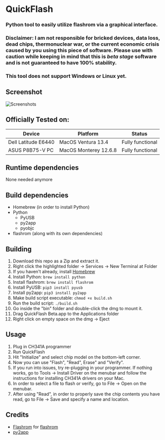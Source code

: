 # QuickFlash
### Python tool to easily utilize flashrom via a graphical interface. 
### Disclaimer: I am not responsible for bricked devices, data loss, dead chips, thermonuclear war, or the current economic crisis caused by you using this piece of software. Please use with caution while keeping in mind that this is *beta stage* software and is not guaranteed to have 100% stability. 
### This tool does not support Windows or Linux yet.

## Screenshot
<picture>
  <source media="(prefers-color-scheme: dark)" srcset="https://github.com/RestlessGoose/QuickFlash/blob/main/Extra/Screenshots/dark.png?raw=true">
  <source media="(prefers-color-scheme: light)" srcset="https://github.com/RestlessGoose/QuickFlash/blob/main/Extra/Screenshots/light.png?raw=true">
  <img alt="Screenshots">
</picture>


Officially Tested on:
---------------------
| Device              | Platform              | Status           |
|---------------------|-----------------------|------------------|
| Dell Latitude E6440 | MacOS Ventura 13.4    | Fully functional |
| ASUS P8B75-V PC     | MacOS Monterey 12.6.8 | Fully functional |


Runtime dependencies
---------------------
None needed anymore

Build dependencies
------------------
* Homebrew (in order to install Python)
* Python
    * PyUSB
    * py2app
    * pyobjc
* flashrom (along with its own dependencies)

Building
--------
1. Download this repo as a Zip and extract it.
2. Right click the highlighted folder -> Services -> New Terminal at Folder
3. If you haven't already, install [Homebrew](https://brew.sh/)
4. Install Python: `brew install python`
5. Install flashrom: `brew install flashrom`
6. Install PyUSB: `pip3 install pyusb`
7. Install py2app: `pip3 install py2app`
8. Make build script executable: `chmod +x build.sh`
9. Run the build script: `./build.sh`
10. Go inside the "bin" folder and double-click the dmg to mount it.
11. Drag QuickFlash Beta.app to the Applications folder
12. Right click on empty space on the dmg -> Eject

Usage
-----
1. Plug in CH341A programmer
2. Run QuickFlash
3. Hit "Initialize" and select chip model on the bottom-left corner.
4. Now you can use "Flash", "Read", Erase" and "Verify".
5. If you run into issues, try re-plugging in your programmer. If nothing works, go to Tools -> Install Driver on the menubar and follow the instructions for installing CH341A drivers on your Mac.
6. In order to select a file to flash or verify, go to File -> Open on the menubar.
7. After using "Read", in order to properly save the chip contents you have read, go to File -> Save and specify a name and location.

Credits
-------
* [Flashrom](https://www.flashrom.org/Flashrom) for [flashrom](https://github.com/flashrom/flashrom)
* [py2app](https://github.com/ronaldoussoren/py2app)
